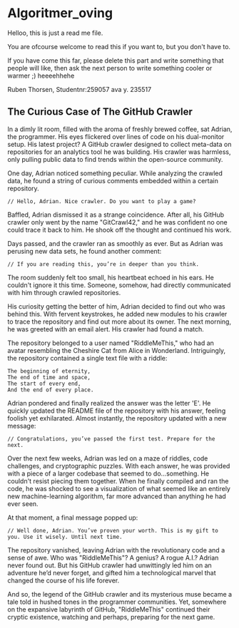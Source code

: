 # Algoritmer_oving
Helloo, this is just a read me file.

You are ofcourse welcome to read this if you want to, but you don't have to.

If you have come this far, please delete this part and write something that people will like, then ask the next person to write something cooler or warmer ;)
 heeeehhehe
 
 Ruben Thorsen, Studentnr:259057
 ava y.  235517
 

## The Curious Case of The GitHub Crawler

In a dimly lit room, filled with the aroma of freshly brewed coffee, sat Adrian, the programmer. His eyes flickered over lines of code on his dual-monitor setup. His latest project? A GitHub crawler designed to collect meta-data on repositories for an analytics tool he was building. His crawler was harmless, only pulling public data to find trends within the open-source community.

One day, Adrian noticed something peculiar. While analyzing the crawled data, he found a string of curious comments embedded within a certain repository.

```
// Hello, Adrian. Nice crawler. Do you want to play a game?
```

Baffled, Adrian dismissed it as a strange coincidence. After all, his GitHub crawler only went by the name "GitCrawl42," and he was confident no one could trace it back to him. He shook off the thought and continued his work.

Days passed, and the crawler ran as smoothly as ever. But as Adrian was perusing new data sets, he found another comment:

```
// If you are reading this, you’re in deeper than you think.
```

The room suddenly felt too small, his heartbeat echoed in his ears. He couldn't ignore it this time. Someone, somehow, had directly communicated with him through crawled repositories.

His curiosity getting the better of him, Adrian decided to find out who was behind this. With fervent keystrokes, he added new modules to his crawler to trace the repository and find out more about its owner. The next morning, he was greeted with an email alert. His crawler had found a match.

The repository belonged to a user named "RiddleMeThis," who had an avatar resembling the Cheshire Cat from Alice in Wonderland. Intriguingly, the repository contained a single text file with a riddle:

```
The beginning of eternity,
The end of time and space,
The start of every end,
And the end of every place.
```

Adrian pondered and finally realized the answer was the letter 'E'. He quickly updated the README file of the repository with his answer, feeling foolish yet exhilarated. Almost instantly, the repository updated with a new message:

```
// Congratulations, you’ve passed the first test. Prepare for the next.
```

Over the next few weeks, Adrian was led on a maze of riddles, code challenges, and cryptographic puzzles. With each answer, he was provided with a piece of a larger codebase that seemed to do…something. He couldn't resist piecing them together. When he finally compiled and ran the code, he was shocked to see a visualization of what seemed like an entirely new machine-learning algorithm, far more advanced than anything he had ever seen.

At that moment, a final message popped up:

```
// Well done, Adrian. You’ve proven your worth. This is my gift to you. Use it wisely. Until next time.
```

The repository vanished, leaving Adrian with the revolutionary code and a sense of awe. Who was "RiddleMeThis"? A genius? A rogue A.I.? Adrian never found out. But his GitHub crawler had unwittingly led him on an adventure he’d never forget, and gifted him a technological marvel that changed the course of his life forever.

And so, the legend of the GitHub crawler and its mysterious muse became a tale told in hushed tones in the programmer communities. Yet, somewhere on the expansive labyrinth of GitHub, "RiddleMeThis" continued their cryptic existence, watching and perhaps, preparing for the next game.
